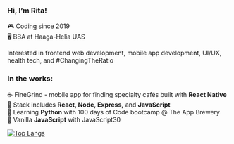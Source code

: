 ### Hi, I’m Rita!

🎮 Coding since 2019  
🖥️ BBA at Haaga-Helia UAS

Interested in frontend web development, mobile app development, UI/UX, health tech, and #ChangingTheRatio


### In the works:

☕ FineGrind - mobile app for finding specialty cafés built with **React Native**  
📖 Stack includes **React, Node, Express,** and **JavaScript**  
🐍 Learning **Python** with 100 days of Code bootcamp @ The App Brewery  
🍦 Vanilla **JavaScript** with JavaScript30  


[![Top Langs](https://github-readme-stats.vercel.app/api/top-langs/?username=ritamiklan&layout=compact&theme=gotham)](https://github.com/anuraghazra/github-readme-stats)




<!---
ritamiklan/ritamiklan is a ✨ special ✨ repository because its `README.md` (this file) appears on your GitHub profile.
You can click the Preview link to take a look at your changes.
--->
